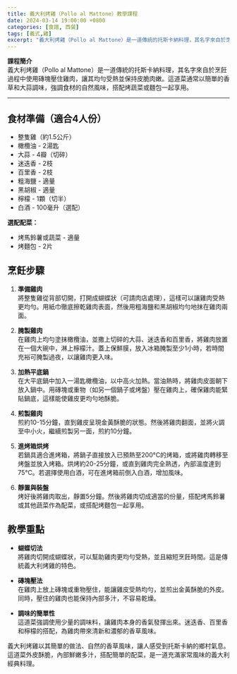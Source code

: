 ```yaml
---
title: 義大利烤雞（Pollo al Mattone）教學課程
date: 2024-03-14 19:00:00 +0800
categories: [食譜, 西餐]
tags: [義式,雞] 
excerpt: "義大利烤雞（Pollo al Mattone）是一道傳統的托斯卡納料理，其名字來自於烹飪過程中使用磚塊壓住雞肉，讓其均勻受熱並保持皮脆肉嫩。這道菜通常以簡單的香草和大蒜調味，強調食材的自然風味，搭配烤蔬菜或麵包一起享用"
---
```


**課程簡介**  
義大利烤雞（Pollo al Mattone）是一道傳統的托斯卡納料理，其名字來自於烹飪過程中使用磚塊壓住雞肉，讓其均勻受熱並保持皮脆肉嫩。這道菜通常以簡單的香草和大蒜調味，強調食材的自然風味，搭配烤蔬菜或麵包一起享用。

---

## 食材準備（適合4人份）

- 整隻雞（約1.5公斤）  
- 橄欖油 - 2湯匙  
- 大蒜 - 4瓣（切碎）  
- 迷迭香 - 2枝  
- 百里香 - 2枝  
- 粗海鹽 - 適量  
- 黑胡椒 - 適量  
- 檸檬 - 1顆（切半）  
- 白酒 - 100毫升（選配）

**選配配菜：**  
- 烤馬鈴薯或蔬菜 - 適量  
- 烤麵包 - 2片  

## 烹飪步驟

1. **準備雞肉**  
   將整隻雞從背部切開，打開成蝴蝶狀（可請肉店處理），這樣可以讓雞肉受熱更均勻。用紙巾徹底擦乾雞肉表面，然後用粗海鹽和黑胡椒均勻地抹在雞肉兩面。

2. **腌製雞肉**  
   在雞肉上均勻塗抹橄欖油，並撒上切碎的大蒜、迷迭香和百里香，將雞肉放置在一個大碗中，淋上檸檬汁。蓋上保鮮膜，放入冰箱腌製至少1小時，若時間充裕可腌製過夜，以讓雞肉更入味。

3. **加熱平底鍋**  
   在大平底鍋中加入一湯匙橄欖油，以中高火加熱。當油熱時，將雞肉皮面朝下放入鍋中。用磚塊或重物（如另一個鍋子或烤盤）壓在雞肉上，確保雞肉能緊貼鍋底，這樣能使雞皮更均勻地酥脆。

4. **煎製雞肉**  
   煎約10-15分鐘，直到雞皮呈現金黃酥脆的狀態。然後將雞肉翻面，並將火調至中小火，繼續煎製另一面，煎約10分鐘。

5. **進烤箱烘烤**  
   若鍋具適合進烤箱，將鍋子直接放入已預熱至200°C的烤箱，或將雞肉轉移至烤盤並放入烤箱。烘烤約20-25分鐘，或直到雞肉完全熟透，內部溫度達到75°C。若選擇使用白酒，可在進烤箱前倒入白酒，增加風味。

6. **靜置與裝盤**  
   烤好後將雞肉取出，靜置5分鐘。然後將雞肉切成適當的份量，搭配烤馬鈴薯或其他蔬菜作為配菜，或搭配烤麵包一起享用。

## 教學重點

- **蝴蝶切法**  
  將雞肉切開成蝴蝶狀，可以幫助雞肉更均勻受熱，並且縮短烹飪時間。這是傳統義大利烤雞的特色。

- **磚塊壓法**  
  在雞肉上放上磚塊或重物壓住，能讓雞皮受熱均勻，並煎出金黃酥脆的外皮。同時，壓住的雞肉也能保持內部多汁，不容易乾燥。

- **調味的簡單性**  
  這道菜強調使用少量的調味料，讓雞肉本身的香氣發揮出來。迷迭香、百里香和檸檬的搭配，為雞肉帶來清新和濃郁的香草風味。

義大利烤雞以其簡單的做法、自然的香草風味，讓人感受到托斯卡納的鄉村氣息。這道菜外皮酥脆，內部鮮嫩多汁，搭配簡單的配菜，是一道充滿家常風味的義大利經典料理。
